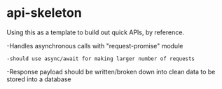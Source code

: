 # api-skeleton
Using this as a template to build out quick APIs, by reference.

  -Handles asynchronous calls with "request-promise" module
  
    -should use async/await for making larger number of requests
    
  -Response payload should be written/broken down into clean data to be stored into a database
  
   
  
